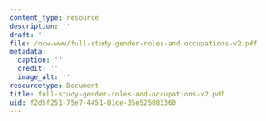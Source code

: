```yaml
---
content_type: resource
description: ''
draft: ''
file: /ocw-www/full-study-gender-roles-and-occupations-v2.pdf
metadata:
  caption: ''
  credit: ''
  image_alt: ''
resourcetype: Document
title: full-study-gender-roles-and-occupations-v2.pdf
uid: f2d5f251-75e7-4451-81ce-35e525083360
---
```

